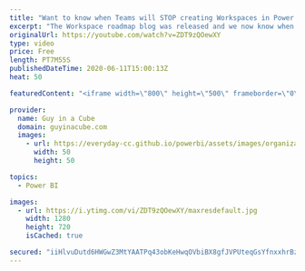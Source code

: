 ```yaml
---
title: "Want to know when Teams will STOP creating Workspaces in Power BI???"
excerpt: "The Workspace roadmap blog was released and we now know when Teams will stop creating workspaces in Power BI! Adam breaks down all the info.  Blog: https://powerbi.microsoft.com/en-us/blog/roadmap-update-whats-next-for-the-new-workspace-experience-upgrade-in-the-coming-months/  📢 Become a member: https://guyinacu.be/membership"
originalUrl: https://youtube.com/watch?v=ZDT9zQOewXY
type: video
price: Free
length: PT7M55S
publishedDateTime: 2020-06-11T15:00:13Z
heat: 50

featuredContent: "<iframe width=\"800\" height=\"500\" frameborder=\"0\" src=\"https://www.youtube.com/embed/ZDT9zQOewXY\" allow=\"accelerometer; autoplay; encrypted-media; gyroscope; picture-in-picture\" allowfullscreen></iframe>"

provider:
  name: Guy in a Cube
  domain: guyinacube.com
  images:
    - url: https://everyday-cc.github.io/powerbi/assets/images/organizations/guyinacube.com-50x50.jpg
      width: 50
      height: 50

topics:
  - Power BI

images:
  - url: https://i.ytimg.com/vi/ZDT9zQOewXY/maxresdefault.jpg
    width: 1280
    height: 720
    isCached: true

secured: "iiHlvuDutd6HWGwZ3MtYAATPq43obKeHwqOVbiBX8gfJVPUteqGsYfnxxhrBzPO9vpwlXA9jiK6AFbydwdYTTKq0MFlzfJ1G96n1xmbE9sqWvVYLvPO4QYZ6ndA9YkxQ4c6fvKeY/FxYKcgU1r9zw7oqvnbgxaz45pBRhxOZTUXs+vLQdKJKJCSOtZ+gLxnxTovly5O6erMtw55ObgnitCLNLyF+87yeXzx2z1cBaqAoVRMQAKSGgZk8s0EcEjCiIT0TXpBvpi/QOTcSuf5R+K2cxO4TJ7ksCFxHBnTu0PZ1dofZOj2+AMErSdZ+3WierLBwi2thSC6RHj5qntd1tCjw07WNNOLJm3lBY3byUDIYaezGUtf7Z0DzvpdjzHRGDHM5miFheE+nN4sAovN8EVaZPlFRB122zEI9uYg2MUY=;9hTpoSBr6JYNl7IE7bQ53w=="
---
```



